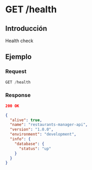 <div id="top"></div>

# GET /health

## Introducción

Health check

## Ejemplo

### Request

```jsx
GET /health
```

### Response

```json
200 OK

{
  "alive": true,
  "name": "restaurants-manager-api",
  "version": "1.0.0",
  "environment": "development",
  "info": {
    "database": {
      "status": "up"
    }
  }
}
```
